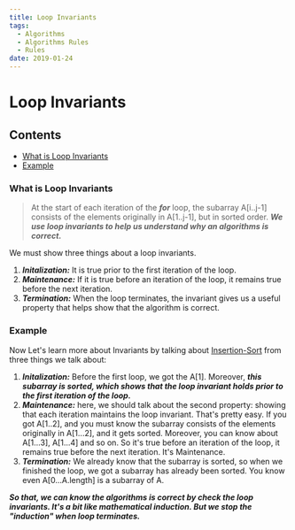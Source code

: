 ```yaml
---
title: Loop Invariants
tags:
  - Algorithms
  - Algorithms Rules
  - Rules
date: 2019-01-24
---
```


# Loop Invariants

## Contents

- [What is Loop Invariants](#What-is-Loop-Invariants)
- [Example](#Example)

### What is Loop Invariants

> At the start of each iteration of the ***for*** loop, the subarray A[i..j-1] consists of the elements originally in A[1..j-1], but in sorted order.
> ***We use loop invariants to help us understand why an algorithms is correct.***

We must show three things about a loop invariants.

1. ***Initalization:*** It is true prior to the first iteration of the loop.
2. ***Maintenance:*** If it is true before an iteration of the loop, it remains true before the next iteration.
3. ***Termination:*** When the loop terminates, the invariant gives us a useful property that helps show that the algorithm is correct.

### Example

Now Let's learn more about Invariants by talking about [Insertion-Sort](https://sherlockblaze.cn/2019/01/24/computer_science/algorithms_classic/InsertionSort/) from three things we talk about:

1. ***Initalization:*** Before the first loop, we got the A[1]. Moreover, ***this subarray is sorted, which shows that the loop invariant holds prior to the first iteration of the loop.***
2. ***Maintenance:*** here, we should talk about the second property: showing that each iteration maintains the loop invariant. That's pretty easy. If you got A[1..2], and you must know the subarray consists of the elements originally in A[1...2], and it gets sorted. Moreover, you can know about A[1...3], A[1...4] and so on. So it's true before an iteration of the loop, it remains true before the next iteration. It's Maintenance.
3. ***Termination:*** We already know that the subarray is sorted, so when we finished the loop, we got a subarray has already been sorted. You know even A[0...A.length] is a subarray of A.

***So that, we can know the algorithms is correct by check the loop invariants. It's a bit like mathematical induction. But we stop the "induction" when loop terminates.***